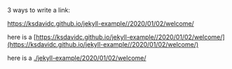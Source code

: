3 ways to write a link:

https://ksdavidc.github.io/jekyll-example//2020/01/02/welcome/


here is a  [https://ksdavidc.github.io/jekyll-example//2020/01/02/welcome/](https://ksdavidc.github.io/jekyll-example//2020/01/02/welcome/)


here is a  [./jekyll-example/2020/01/02/welcome/](./jekyll-example/2020/01/02/welcome/)
